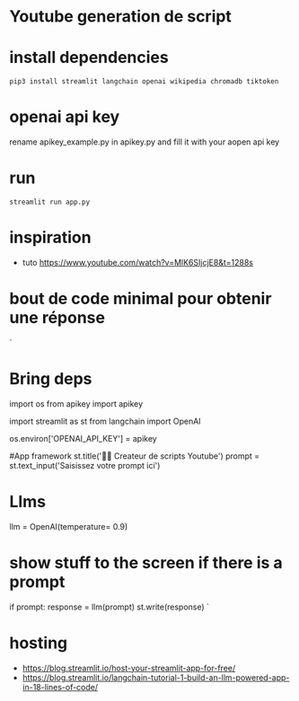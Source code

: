 
# Youtube generation de script


# install dependencies
`pip3 install streamlit langchain openai wikipedia chromadb tiktoken`

# openai api key
rename apikey_example.py in apikey.py and fill it with your aopen api key

# run 
`streamlit run app.py`


# inspiration
- tuto https://www.youtube.com/watch?v=MlK6SIjcjE8&t=1288s

# bout de code minimal pour obtenir une réponse 
`
# Bring deps
import os
from apikey import apikey

import streamlit as st
from langchain import OpenAI

os.environ['OPENAI_API_KEY'] = apikey

#App framework
st.title('🦜️🔗 Createur de scripts Youtube')
prompt = st.text_input('Saisissez votre prompt ici')

# Llms
llm = OpenAI(temperature= 0.9)

# show stuff to the screen if there is a prompt
if prompt:
    response = llm(prompt)
    st.write(response)
`

# hosting
- https://blog.streamlit.io/host-your-streamlit-app-for-free/
- https://blog.streamlit.io/langchain-tutorial-1-build-an-llm-powered-app-in-18-lines-of-code/
